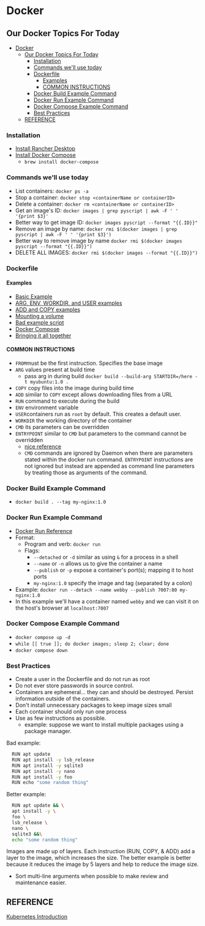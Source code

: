 # Docker

<!-- markdownlint-disable -->
## Our Docker Topics For Today

- [Docker](#docker)
  - [Our Docker Topics For Today](#our-docker-topics-for-today)
    - [Installation](#installation)
    - [Commands we'll use today](#commands-well-use-today)
    - [Dockerfile](#dockerfile)
      - [Examples](#examples)
      - [COMMON INSTRUCTIONS](#common-instructions)
    - [Docker Build Example Command](#docker-build-example-command)
    - [Docker Run Example Command](#docker-run-example-command)
    - [Docker Compose Example Command](#docker-compose-example-command)
    - [Best Practices](#best-practices)
  - [REFERENCE](#reference)

### Installation

- [Install Rancher Desktop](https://rancherdesktop.io/)
- [Install Docker Compose](https://docs.docker.com/compose/install/)
  - `brew install docker-compose`

### Commands we'll use today

- List containers: `docker ps -a`
- Stop a container: `docker stop <containerName or containerID>`
- Delete a container: `docker rm <containerName or containerID>`
- Get an image's ID: `docker images | grep pyscript | awk -F ' ' '{print $3}'`
- Better way to get image ID: `docker images pyscript --format "{{.ID}}"`
- Remove an image by name: `docker rmi $(docker images | grep pyscript | awk -F ' ' '{print $3}')`
- Better way to remove image by name `docker rmi $(docker images pyscript --format "{{.ID}}")`
- DELETE ALL IMAGES: `docker rmi $(docker images --format "{{.ID}}")`

### Dockerfile

#### Examples

- [Basic Example](./0-basic-dockerfile/readme.md)
- [ARG, ENV, WORKDIR, and USER examples](1-create-ubuntu-server-dockerfile/readme.md)
- [ADD and COPY examples](2-create-nginx-pyscript-server-dockerfile/readme.md)
- [Mounting a volume](3-mounting-a-local-volume/readme.md)
- [Bad example script](4-create-dev-server-with-script/readme.md)
- [Docker Compose](5-create-dev-server-with-docker-compose/readme.md)
- [Bringing it all together](6-docker-compose-and-dockerfile/readme.md)

#### COMMON INSTRUCTIONS

- `FROM`must be the first instruction. Specifies the base image
- `ARG` values present at build time
  - pass arg in during build
      `docker build --build-arg STARTDIR=/here -t myubuntu:1.0 .`
- `COPY` copy files into the image during build time
- `ADD` similar to `COPY` except allows downloading files from a URL
- `RUN` command to execute during the build
- `ENV` environment variable
- `USER`containers run as `root` by default. This creates a default user.
- `WORKDIR` the working directory of the container
- `CMD` its parameters can be overridden
- `ENTRYPOINT` similar to `CMD` but parameters to the command cannot be overridden
  - [nice reference](https://www.bmc.com/blogs/docker-cmd-vs-entrypoint/)
  - `CMD` commands are ignored by Daemon when there are parameters stated within the docker run command.
    `ENTRYPOINT` instructions are not ignored but instead are appended as command line parameters
    by treating those as arguments of the command.

### Docker Build Example Command

- `docker build . --tag my-nginx:1.0`

### Docker Run Example Command

- [Docker Run Reference](https://docs.docker.com/engine/reference/run/)
- Format:
  - Program and verb: `docker run`
  - Flags:
    - `--detached` or `-d` similar as using `&` for a process in a shell
    - `--name` or `-n` allows us to give the container a name
    - `--publish` or `-p` expose a container's port(s); mapping it to host ports
    - `my-nginx:1.0` specify the image and tag (separated by a colon)
- Example: `docker run --detach --name webby --publish 7007:80 my-nginx:1.0`
- In this example we'll have a container named `webby` and we can visit it
  on the host's browser at `localhost:7007`

### Docker Compose Example Command

- `docker compose up -d`
- `while [[ true ]]; do docker images; sleep 2; clear; done`
- `docker compose down`

### Best Practices

- Create a user in the Dockerfile and do not run as root
- Do not ever store passwords in source control.
- Containers are ephemeral... they can and should be destroyed. Persist information outside of the containers.
- Don't install unnecessary packages to keep image sizes small
- Each container should only run one process
- Use as few instructions as possible.
  - example: suppose we want to install multiple packages using a package manager.

Bad example:

```bash
  RUN apt update
  RUN apt install -y lsb_release
  RUN apt install -y sqlite3
  RUN apt install -y nano
  RUN apt install -y foo
  RUN echo "some random thing"
```

Better example:

```bash
  RUN apt update && \
  apt install -y \
  foo \
  lsb_release \
  nano \
  sqlite3 &&\
  echo "some random thing"
```

Images are made up of layers. Each instruction (RUN, COPY, & ADD) add a layer to the image, which increases the size.
The better example is better because it reduces the image by 5 layers and help to reduce the image size.

- Sort multi-line arguments when possible to make review and maintenance easier.


## REFERENCE

[Kubernetes Introduction](https://drivevariant.atlassian.net/wiki/spaces/CLOUD/pages/1989869786/Kubernetes+-+Part+1)